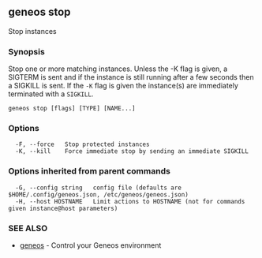## geneos stop

Stop instances

### Synopsis


Stop one or more matching instances. Unless the -K
flag is given, a SIGTERM is sent and if the instance is
still running after a few seconds then a SIGKILL is sent. If the
`-K` flag is given the instance(s) are immediately terminated with
a `SIGKILL`.


```
geneos stop [flags] [TYPE] [NAME...]
```

### Options

```
  -F, --force   Stop protected instances
  -K, --kill    Force immediate stop by sending an immediate SIGKILL
```

### Options inherited from parent commands

```
  -G, --config string   config file (defaults are $HOME/.config/geneos.json, /etc/geneos/geneos.json)
  -H, --host HOSTNAME   Limit actions to HOSTNAME (not for commands given instance@host parameters)
```

### SEE ALSO

* [geneos](geneos.md)	 - Control your Geneos environment

